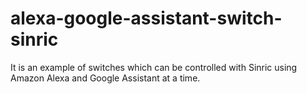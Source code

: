 # alexa-google-assistant-switch-sinric
It is an example of switches which can be controlled with Sinric using Amazon Alexa and Google Assistant at a time.
